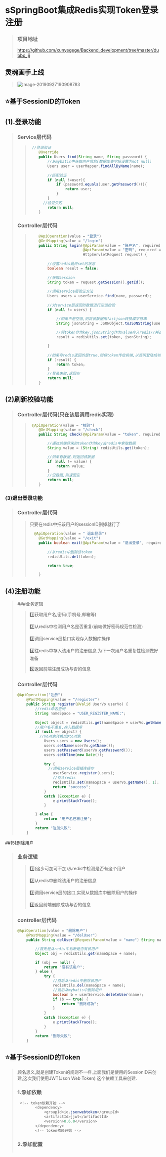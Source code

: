 # sSpringBoot集成Redis实现Token登录注册

> ### 项目地址
>
> https://github.com/xunyegege/Backend_development/tree/master/dubbo_ji

## 灵魂画手上线

> ![image-20190927190908783](https://tva1.sinaimg.cn/large/006y8mN6gy1g7eaatec6qj30qm0kh0uv.jpg)

## ⭐️基于SessionID的Token

## (1).登录功能

> ### Service层代码
>
> > ```java
> >  //登录验证
> >     @Override
> >     public Users find(String name, String password) {
> >         //从mybatis中获取用户信息(数据库表字段设置为not null)
> >         Users user = userMapper.findAllByName(name);
> >        
> >         //匹配验证
> >         if (null !=user){
> >             if (password.equals(user.getPassword())){
> >                 return user;
> >             }
> >         }
> >       //验证失败
> >         return null;
> >     }
> > ```
>
> ### Controller层代码
>
> > ```java
> >     @ApiOperation(value = "登录")
> >     @GetMapping(value = "/login")
> >     public String login(@ApiParam(value = "账户名", required = true) @RequestParam(value = "name") String name,
> >                         @ApiParam(value = "密码", required = true) @RequestParam(value = "password") String password,
> >                         HttpServletRequest request) {
> >         
> >         //设置redis最终set的状态
> >         boolean result = false;
> >         
> >         //获取session
> >         String token = request.getSession().getId();
> >         
> >         //调用service层验证方法
> >         Users users = userService.find(name, password);
> >         
> >         //对service层返回的数据进行空值检验
> >         if (null != users) {
> > 
> >             //如果不是空值,则将该数据用fastjson转换成字符串
> >             String jsonString = JSONObject.toJSONString(users);
> >             
> >             //将token作为key,jsonString作为value存入redis//并返回boolean类型
> >             result = redisUtils.set(token, jsonString);
> > 
> >         }
> >         
> >         //如果存redis返回的是true,则将token传给前端,以表明登陆成功
> >         if (result) {
> >             return token;
> >         }
> >         //登录失败,返回空
> >         return null;
> >     }
> > ```

## (2)刷新校验功能

> ### Controller层代码(只在该层调用redis实现)
>
> > ```java
> >  @ApiOperation(value = "校验")
> >     @GetMapping(value = "/check")
> >     public String check(@ApiParam(value = "token", required = true) @RequestParam(value = "token") String token) {
> > 
> >         //通过前端传来的token作为key去redis中拿取数据
> >         String value = (String) redisUtils.get(token);
> > 
> >         //如果有数据,则返回该数据
> >         if (null != value) {
> >             return value;
> >         }
> >         //没数据,则返回空
> >         return null;
> >     }
> > ```
> >

### (3)退出登录功能

> ### Controller层代码
>
> > 只要在redis中把该用户的sessionID删掉就行了
> >
> > ```java
> >   @ApiOperation(value = " 退出登录")
> >     @GetMapping(value = "/exit")
> >     public boolean exit(@ApiParam(value = "退出登录", required = true) @RequestParam(value = "token") String token) {
> >         
> >         //从redis中删除该token
> >         redisUtils.del(token);
> > 
> >         return true;
> > 
> >     }
> > ```

## (4)注册功能

> ###业务逻辑
>
> > 1️⃣获取用户名,密码(手机号,邮箱等)
> >
> > 2️⃣从redis中检测用户名是否重复(前端做好密码规范性检测)
> >
> > 3️⃣调用service层接口实现存入数据库操作
> >
> > 4️⃣往redis中存入该用户的注册信息,为下一次用户名重复性检测做好准备
> >
> > 5️⃣返回前端注册成功与否的信息
>
> ### Controller层代码
>
> ```java
> @ApiOperation("注册")
>     @PostMapping(value = "/register")
>     public String register(@Valid UserVo userVo) {
>         //redis命名空间
>         String nameSpace = "USER_REGISTER_NAME:";
>         
>         Object object = redisUtils.get(nameSpace + userVo.getName());
>         //用户名不重复,存入数据库
>         if (null == object) {
>           //Vo对象转换成Dto对象
>             Users users = new Users();
>             users.setName(userVo.getName());
>             users.setPassword(userVo.getPassword());
>             users.setbTime(new Date());
>            
>             try {
>               //调用service层插库操作
>                 userService.register(users);
>                 //存入redis
>                 redisUtils.set(nameSpace + userVo.getName(), 1);
>                 return "success";
>             }
>             catch (Exception e) {
>                 e.printStackTrace();
>             }
> 
>         } else {
>             return "用户名已被注册";
>         }
>         return "注册失败";
>     }
> 
> ```
>
> 

##(5)删除用户

> ### 业务逻辑
>
> > 1️⃣(这步可加可不加)从redis中检测是否有这个用户
> >
> > 2️⃣从redis中删除该用户的注册信息
> >
> > 3️⃣调用service层的接口,实现从数据库中删除用户的操作
> >
> > 4️⃣返回前端删除成功与否的信息
>
> ### controller层代码
>
> ```java
> @ApiOperation(value = "删除用户")
>     @PostMapping(value = "/delUser")
>     public String delUser(@RequestParam(value = "name") String name) {
> 
>         //首先是从redis中判断是否有该用户
>         Object obj = redisUtils.get(nameSpace + name);
> 
>         if (obj == null) {
>             return "没有该用户";
>         } else {
>             try {
>                 //然后从redis中删除该用户
>                 redisUtils.del(nameSpace + name);
>                 //最后从mybatis中删除用户
>                 boolean b = userService.deleteUser(name);
>                 if (b == true) {
>                     return "删除成功";
>                 }
>             }
>             catch (Exception e) {
>                 e.printStackTrace();
>             }
>         }
>         return "删除失败";
>     }
> ```
>
> 



## ⭐️基于SessionID的Token

> 顾名思义,就是创建Token的规则不一样,上面我们是使用的SessionID来创建,这次我们使用JWT(Json Web Token) 这个依赖工具来创建.
>
> ### 1.添加依赖
>
> ```java
>  <!-- token依赖开始 -->
>         <dependency>
>             <groupId>io.jsonwebtoken</groupId>
>             <artifactId>jjwt</artifactId>
>             <version>0.6.0</version>
>         </dependency>
>         <!-- token依赖开始 -->
> ```
>
> ### 2.添加配置
>
> ```java
> 
> ```
>
> 



